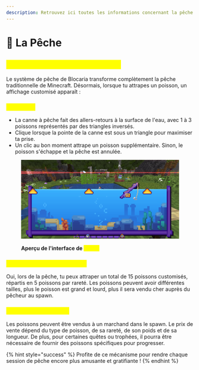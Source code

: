 ```yaml
---
description: Retrouvez ici toutes les informations concernant la pêche
---
```


# 🎣 La Pêche

## <mark style="color:yellow;">E</mark><mark style="color:yellow;">**n quoi consiste ce système ?**</mark>

Le système de pêche de Blocaria transforme complètement la pêche traditionnelle de Minecraft. Désormais, lorsque tu attrapes un poisson, un affichage customisé apparaît :&#x20;

### <mark style="color:yellow;">Affichage</mark>

* La canne à pêche fait des allers-retours à la surface de l'eau, avec 1 à 3 poissons représentés par des triangles inversés.&#x20;
* Clique lorsque la pointe de la canne est sous un triangle pour maximiser ta prise.&#x20;
* Un clic au bon moment attrape un poisson supplémentaire. Sinon, le poisson s'échappe et la pêche est annulée.

<figure><img src="../.gitbook/assets/image.png" alt=""><figcaption><p><strong>Aperçu de l'interface de </strong><mark style="color:yellow;"><strong>pêche</strong></mark></p></figcaption></figure>

### <mark style="color:yellow;">D</mark><mark style="color:yellow;">**es poissons customisés ?**</mark>

Oui, lors de la pêche, tu peux attraper un total de 15 poissons customisés, répartis en 5 poissons par rareté. Les poissons peuvent avoir différentes tailles, plus le poisson est grand et lourd, plus il sera vendu cher auprès du pêcheur au spawn.

### <mark style="color:yellow;">U</mark><mark style="color:yellow;">**tilité des poissons ?**</mark>

Les poissons peuvent être vendus à un marchand dans le spawn. Le prix de vente dépend du type de poisson, de sa rareté, de son poids et de sa longueur. De plus, pour certaines quêtes ou trophées, il pourra être nécessaire de fournir des poissons spécifiques pour progresser.

{% hint style="success" %}
Profite de ce mécanisme pour rendre chaque session de pêche encore plus amusante et gratifiante !
{% endhint %}
